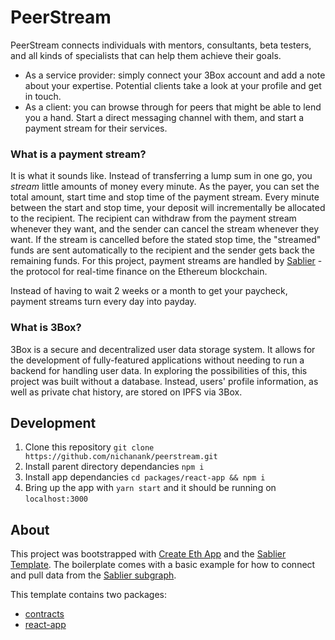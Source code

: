 # PeerStream

PeerStream connects individuals with mentors, consultants, beta testers, and all kinds of specialists that can help them achieve their goals.

- As a service provider: simply connect your 3Box account and add a note about your expertise. Potential clients take a look at your profile and get in touch.
- As a client: you can browse through for peers that might be able to lend you a hand. Start a direct messaging channel with them, and start a payment stream for their services.

### What is a payment stream?
It is what it sounds like. Instead of transferring a lump sum in one go, you *stream* little amounts of money every minute. As the payer, you can set the total amount, start time and stop time of the payment stream. Every minute between the start and stop time, your deposit will incrementally be allocated to the recipient. The recipient can withdraw from the payment stream whenever they want, and the sender can cancel the stream whenever they want. If the stream is cancelled before the stated stop time, the "streamed" funds are sent automatically to the recipient and the sender gets back the remaining funds. For this project, payment streams are handled by [Sablier](https://sablier.finance/) - the protocol for real-time finance on the Ethereum blockchain.

Instead of having to wait 2 weeks or a month to get your paycheck, payment streams turn every day into payday.

### What is 3Box?
3Box is a secure and decentralized user data storage system. It allows for the development of fully-featured applications without needing to run a backend for handling user data. In exploring the possibilities of this, this project was built without a database. Instead, users' profile information, as well as private chat history, are stored on IPFS via 3Box.

## Development

1. Clone this repository `git clone https://github.com/nichanank/peerstream.git`
2. Install parent directory dependancies `npm i`
3. Install app dependancies `cd packages/react-app && npm i`
4. Bring up the app with `yarn start` and it should be running on `localhost:3000`


## About

This project was bootstrapped with [Create Eth App](https://github.com/paulrberg/create-eth-app) and the [Sablier Template](https://github.com/PaulRBerg/create-eth-app/tree/develop/templates/sablier). The boilerplate comes with a basic example for how to connect and pull data from the [Sablier subgraph](https://thegraph.com/explorer/subgraph/sablierhq/sablier).

This template contains two packages:

- [contracts](/packages/contracts)
- [react-app](/packages/react-app)

